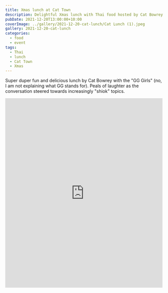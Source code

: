 ```yaml
---
title: Xmas lunch at Cat Town
description: Delightful Xmas lunch with Thai food hosted by Cat Bowrey
pubDate: 2021-12-20T13:00:00+10:00
coverImage: ../gallery/2021-12-20-cat-lunch/Cat Lunch (1).jpeg
gallery: 2021-12-20-cat-lunch
categories:
  - food
  - event
tags:
  - Thai
  - lunch
  - Cat Town
  - Xmas
---
```


Super duper fun and delicious lunch by Cat Bowrey with the "GG Girls" (no, I am not explaining what GG stands for). Peals of laughter as the conversation steered towards increasingly "shiok" topics.

<iframe src="https://www.facebook.com/plugins/post.php?href=https%3A%2F%2Fwww.facebook.com%2Fchris1.tham%2Fposts%2Fpfbid02rw52is3ZVDjP2PP9Y3VTYUPm8FPHsjbHzjHT8hGffcJhtDnRQhAWCfRYStufPC6zl&show_text=true&width=500" width="500" height="601" style="border:none;overflow:hidden" scrolling="no" frameborder="0" allowfullscreen="true" allow="autoplay; clipboard-write; encrypted-media; picture-in-picture; web-share"></iframe>
